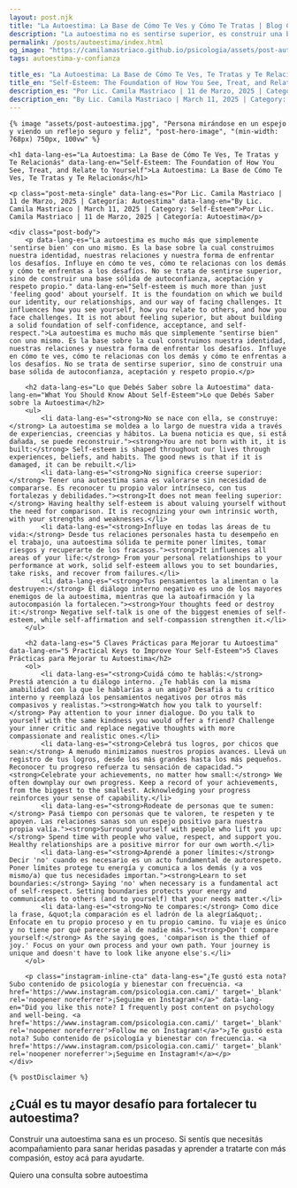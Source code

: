 ```yaml
---
layout: post.njk
title: "La Autoestima: La Base de Cómo Te Ves y Cómo Te Tratas | Blog Camila Mastriaco"
description: "La autoestima no es sentirse superior, es construir una base sólida de autoconfianza y respeto. Descubrí qué es y 5 claves prácticas para empezar a fortalecerla hoy"
permalink: /posts/autoestima/index.html
og_image: "https://camilamastriaco.github.io/psicologia/assets/post-autoestima.jpg"
tags: autoestima-y-confianza

title_es: "La Autoestima: La Base de Cómo Te Ves, Te Tratas y Te Relacionás"
title_en: "Self-Esteem: The Foundation of How You See, Treat, and Relate to Yourself"
description_es: "Por Lic. Camila Mastriaco | 11 de Marzo, 2025 | Categoría: Autoestima"
description_en: "By Lic. Camila Mastriaco | March 11, 2025 | Category: Self-Esteem"
---
```




    {% image "assets/post-autoestima.jpg", "Persona mirándose en un espejo y viendo un reflejo seguro y feliz", "post-hero-image", "(min-width: 768px) 750px, 100vw" %}
    
    <h1 data-lang-es="La Autoestima: La Base de Cómo Te Ves, Te Tratas y Te Relacionás" data-lang-en="Self-Esteem: The Foundation of How You See, Treat, and Relate to Yourself">La Autoestima: La Base de Cómo Te Ves, Te Tratas y Te Relacionás</h1>
<div id="share-buttons-container"></div>

    <p class="post-meta-single" data-lang-es="Por Lic. Camila Mastriaco | 11 de Marzo, 2025 | Categoría: Autoestima" data-lang-en="By Lic. Camila Mastriaco | March 11, 2025 | Category: Self-Esteem">Por Lic. Camila Mastriaco | 11 de Marzo, 2025 | Categoría: Autoestima</p>
    
    <div class="post-body">
        <p data-lang-es="La autoestima es mucho más que simplemente 'sentirse bien' con uno mismo. Es la base sobre la cual construimos nuestra identidad, nuestras relaciones y nuestra forma de enfrentar los desafíos. Influye en cómo te ves, cómo te relacionas con los demás y cómo te enfrentas a los desafíos. No se trata de sentirse superior, sino de construir una base sólida de autoconfianza, aceptación y respeto propio." data-lang-en="Self-esteem is much more than just 'feeling good' about yourself. It is the foundation on which we build our identity, our relationships, and our way of facing challenges. It influences how you see yourself, how you relate to others, and how you face challenges. It is not about feeling superior, but about building a solid foundation of self-confidence, acceptance, and self-respect.">La autoestima es mucho más que simplemente "sentirse bien" con uno mismo. Es la base sobre la cual construimos nuestra identidad, nuestras relaciones y nuestra forma de enfrentar los desafíos. Influye en cómo te ves, cómo te relacionas con los demás y cómo te enfrentas a los desafíos. No se trata de sentirse superior, sino de construir una base sólida de autoconfianza, aceptación y respeto propio.</p>

        <h2 data-lang-es="Lo que Debés Saber sobre la Autoestima" data-lang-en="What You Should Know About Self-Esteem">Lo que Debés Saber sobre la Autoestima</h2>
        <ul>
            <li data-lang-es="<strong>No se nace con ella, se construye:</strong> La autoestima se moldea a lo largo de nuestra vida a través de experiencias, creencias y hábitos. La buena noticia es que, si está dañada, se puede reconstruir."><strong>You are not born with it, it is built:</strong> Self-esteem is shaped throughout our lives through experiences, beliefs, and habits. The good news is that if it is damaged, it can be rebuilt.</li>
            <li data-lang-es="<strong>No significa creerse superior:</strong> Tener una autoestima sana es valorarse sin necesidad de compararse. Es reconocer tu propio valor intrínseco, con tus fortalezas y debilidades."><strong>It does not mean feeling superior:</strong> Having healthy self-esteem is about valuing yourself without the need for comparison. It is recognizing your own intrinsic worth, with your strengths and weaknesses.</li>
            <li data-lang-es="<strong>Influye en todas las áreas de tu vida:</strong> Desde tus relaciones personales hasta tu desempeño en el trabajo, una autoestima sólida te permite poner límites, tomar riesgos y recuperarte de los fracasos."><strong>It influences all areas of your life:</strong> From your personal relationships to your performance at work, solid self-esteem allows you to set boundaries, take risks, and recover from failures.</li>
            <li data-lang-es="<strong>Tus pensamientos la alimentan o la destruyen:</strong> El diálogo interno negativo es uno de los mayores enemigos de la autoestima, mientras que la autoafirmación y la autocompasión la fortalecen."><strong>Your thoughts feed or destroy it:</strong> Negative self-talk is one of the biggest enemies of self-esteem, while self-affirmation and self-compassion strengthen it.</li>
        </ul>

        <h2 data-lang-es="5 Claves Prácticas para Mejorar tu Autoestima" data-lang-en="5 Practical Keys to Improve Your Self-Esteem">5 Claves Prácticas para Mejorar tu Autoestima</h2>
        <ol>
            <li data-lang-es="<strong>Cuidá cómo te hablás:</strong> Prestá atención a tu diálogo interno. ¿Te hablás con la misma amabilidad con la que le hablarías a un amigo? Desafiá a tu crítico interno y reemplazá los pensamientos negativos por otros más compasivos y realistas."><strong>Watch how you talk to yourself:</strong> Pay attention to your inner dialogue. Do you talk to yourself with the same kindness you would offer a friend? Challenge your inner critic and replace negative thoughts with more compassionate and realistic ones.</li>
            <li data-lang-es="<strong>Celebrá tus logros, por chicos que sean:</strong> A menudo minimizamos nuestros propios avances. Llevá un registro de tus logros, desde los más grandes hasta los más pequeños. Reconocer tu progreso refuerza tu sensación de capacidad."><strong>Celebrate your achievements, no matter how small:</strong> We often downplay our own progress. Keep a record of your achievements, from the biggest to the smallest. Acknowledging your progress reinforces your sense of capability.</li>
            <li data-lang-es="<strong>Rodeate de personas que te sumen:</strong> Pasá tiempo con personas que te valoren, te respeten y te apoyen. Las relaciones sanas son un espejo positivo para nuestra propia valía."><strong>Surround yourself with people who lift you up:</strong> Spend time with people who value, respect, and support you. Healthy relationships are a positive mirror for our own worth.</li>
            <li data-lang-es="<strong>Aprendé a poner límites:</strong> Decir 'no' cuando es necesario es un acto fundamental de autorespeto. Poner límites protege tu energía y comunica a los demás (y a vos mismo/a) que tus necesidades importan."><strong>Learn to set boundaries:</strong> Saying 'no' when necessary is a fundamental act of self-respect. Setting boundaries protects your energy and communicates to others (and to yourself) that your needs matter.</li>
            <li data-lang-es="<strong>No te compares:</strong> Como dice la frase, &quot;la comparación es el ladrón de la alegría&quot;. Enfocate en tu propio proceso y en tu propio camino. Tu viaje es único y no tiene por qué parecerse al de nadie más."><strong>Don't compare yourself:</strong> As the saying goes, 'comparison is the thief of joy.' Focus on your own process and your own path. Your journey is unique and doesn't have to look like anyone else's.</li>
        </ol>
        
        <p class="instagram-inline-cta" data-lang-es="¿Te gustó esta nota? Subo contenido de psicología y bienestar con frecuencia. <a href='https://www.instagram.com/psicologia.con.cami/' target='_blank' rel='noopener noreferrer'>¡Seguime en Instagram!</a>" data-lang-en="Did you like this note? I frequently post content on psychology and well-being. <a href='https://www.instagram.com/psicologia.con.cami/' target='_blank' rel='noopener noreferrer'>Follow me on Instagram!</a>">¿Te gustó esta nota? Subo contenido de psicología y bienestar con frecuencia. <a href='https://www.instagram.com/psicologia.con.cami/' target='_blank' rel='noopener noreferrer'>¡Seguime en Instagram!</a></p>
    </div>
    
    {% postDisclaimer %}

<section id="cta-post" class="no-padding-bottom" class="animate-on-scroll">
        <h2 data-lang-es="¿Cuál es tu mayor desafío para fortalecer tu autoestima?" data-lang-en="What is your biggest challenge in strengthening your self-esteem?">¿Cuál es tu mayor desafío para fortalecer tu autoestima?</h2>
        <p data-lang-es="Construir una autoestima sana es un proceso. Si sentís que necesitás acompañamiento para sanar heridas pasadas y aprender a tratarte con más compasión, estoy acá para ayudarte." data-lang-en="Building healthy self-esteem is a process. If you feel you need support to heal past wounds and learn to treat yourself with more compassion, I'm here to help you.">Construir una autoestima sana es un proceso. Si sentís que necesitás acompañamiento para sanar heridas pasadas y aprender a tratarte con más compasión, estoy acá para ayudarte.</p>
        <a 
            class="btn whatsapp-trigger" 
            data-location="post_autoestima_cta" 
            target="_blank" 
            rel="noopener noreferrer" 
            data-lang-es="Quiero una consulta sobre autoestima" 
            data-lang-en="I want a consultation about self-esteem" 
            data-whatsapp-es="Hola Camila, leí tu nota sobre la autoestima y quisiera consultarte sobre las sesiones." 
            data-whatsapp-en="Hi Camila, I read your note about self-esteem and would like to ask about the sessions." 
        >Quiero una consulta sobre autoestima</a>
    </section>